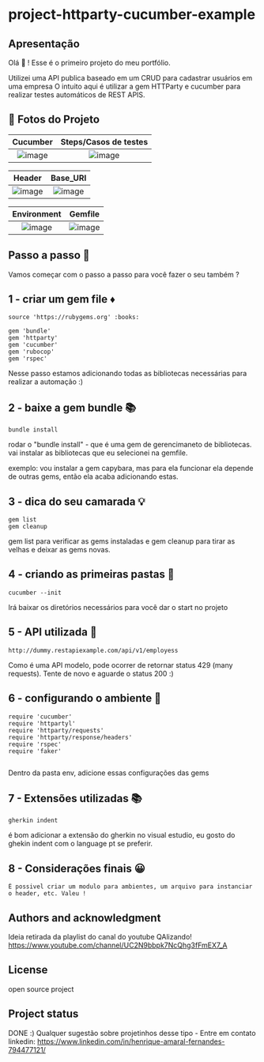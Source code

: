 # project-httparty-cucumber-example

 ## Apresentação

Olá :wave: ! Esse é o primeiro projeto do meu portfólio. 

Utilizei uma API publica baseado em um CRUD para cadastrar usuários em uma empresa
O intuito aqui é utilizar a gem HTTParty e cucumber para realizar testes automáticos de REST APIS. 


 ## :camera_flash: Fotos do Projeto 
 
 
Cucumber             |  Steps/Casos de testes
:-------------------------:|:-------------------------:
![image](https://user-images.githubusercontent.com/67130771/185771490-0b809eb2-1b52-4eba-b4ac-00166644edd3.png)  |  ![image](https://user-images.githubusercontent.com/67130771/185771512-8219159d-77fb-49b1-b35d-eed9dff5d56b.png)


Header             |  Base_URI
:-------------------------:|:-------------------------:
![image](https://user-images.githubusercontent.com/67130771/185771536-acc6e4ce-b75f-4ee8-9d9e-79dc62c0b022.png)  |  ![image](https://user-images.githubusercontent.com/67130771/185771540-59da307b-bd71-41c5-9e4d-ea83d4403f08.png)



Environment             |  Gemfile
:-------------------------:|:-------------------------:
![image](https://user-images.githubusercontent.com/67130771/185771547-693e0beb-9e43-40fb-93fa-1fb4edd9df7d.png)  |  ![image](https://user-images.githubusercontent.com/67130771/185771552-b3b25d2e-4be8-4bb8-acc6-5f4829b2ce44.png)



## Passo a passo :foot:

Vamos começar com o passo a passo para você fazer o seu também ?


<!-- Already a pro? Just edit this README.md and make it your own. Want to make it easy? [Use the template at the bottom](#editing-this-readme)! -->

## 1 - criar um gem file :diamonds:

<!-- - [ ] [Create](https://docs.gitlab.com/ee/user/project/repository/web_editor.html#create-a-file) or [upload](https://docs.gitlab.com/ee/user/project/repository/web_editor.html#upload-a-file) files
- [ ] [Add files using the command line](https://docs.gitlab.com/ee/gitlab-basics/add-file.html#add-a-file-using-the-command-line) or push an existing Git repository with the following command: -->

```
source 'https://rubygems.org' :books:

gem 'bundle'
gem 'httparty'
gem 'cucumber'
gem 'rubocop'
gem 'rspec'

```
Nesse passo estamos adicionando todas as bibliotecas necessárias para realizar a automação :)

## 2 - baixe a gem bundle :books:

```
bundle install

```
rodar o "bundle install" - que é uma gem de gerencimaneto de bibliotecas. 
 vai instalar as bibliotecas que eu selecionei na gemfile. 

exemplo: vou instalar a gem capybara, mas para ela funcionar ela depende de outras gems, então ela acaba adicionando estas. 


## 3 - dica do seu camarada	:bulb:

```
gem list
gem cleanup

```
gem list para verificar as gems instaladas e gem cleanup para tirar as velhas e deixar as gems novas. 

## 4 - criando as primeiras pastas :open_file_folder:

```
cucumber --init

```
Irá baixar os diretórios necessários para você dar o start no projeto

## 5 - API utilizada :link:

```
http://dummy.restapiexample.com/api/v1/employess

```
Como é uma API modelo, pode ocorrer de retornar status 429 (many requests). Tente de novo e aguarde o status 200 :)


## 6 - configurando o ambiente :evergreen_tree:

```
require 'cucumber'
require 'httpartyl'
require 'httparty/requests'
require 'httparty/response/headers'
require 'rspec'
require 'faker'


```
Dentro da pasta env, adicione essas configurações das gems

## 7 - Extensões utilizadas :books:

```
gherkin indent

```

é bom adicionar a extensão do gherkin no visual estudio, eu gosto do ghekin indent com o language pt se preferir. 

## 8 - Considerações finais 	:grinning:

```
É possivel criar um modulo para ambientes, um arquivo para instanciar o header, etc. Valeu !

```
## Authors and acknowledgment

Ideia retirada da playlist do canal do youtube QAlizando! 
https://www.youtube.com/channel/UC2N9bbpk7NcQhg3fFmEX7_A

## License
open source project

## Project status
DONE :)
Qualquer sugestão sobre projetinhos desse tipo - Entre em contato
linkedin: https://www.linkedin.com/in/henrique-amaral-fernandes-794477121/
